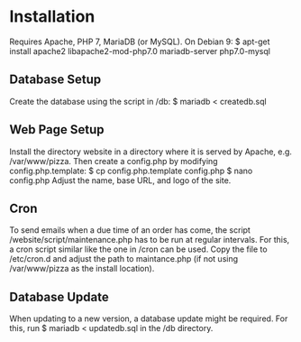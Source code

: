 # Installation
Requires Apache, PHP 7, MariaDB (or MySQL). On Debian 9:
$ apt-get install apache2 libapache2-mod-php7.0 mariadb-server php7.0-mysql

## Database Setup
Create the database using the script in /db:
$ mariadb < createdb.sql

## Web Page Setup
Install the directory website in a directory where it is served by Apache, e.g. /var/www/pizza.
Then create a config.php by modifying config.php.template:
$ cp config.php.template config.php
$ nano config.php
Adjust the name, base URL, and logo of the site.

## Cron
To send emails when a due time of an order has come, the script /website/script/maintenance.php 
has to be run at regular intervals. For this, a cron script similar like the one in /cron 
can be used. Copy the file to /etc/cron.d and adjust the path to maintance.php (if not using
/var/www/pizza as the install location).

## Database Update
When updating to a new version, a database update might be required. For this, run
$ mariadb < updatedb.sql
in the /db directory.
